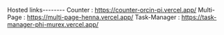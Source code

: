 Hosted links--------
Counter       : https://counter-orcin-pi.vercel.app/
Multi-Page    : https://multi-page-henna.vercel.app/
Task-Manager  : https://task-manager-phi-murex.vercel.app/
